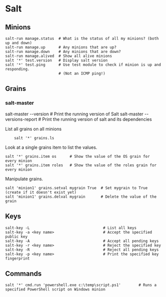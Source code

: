# Salt

## Minions

```
salt-run manage.status  # What is the status of all my minions? (both up and down)
salt-run manage.up      # Any minions that are up?
salt-run manage.down    # Any minions that are down?
salt-run manage.alived  # Show all alive minions
salt '*' test.version   # Display salt version
salt '*' test.ping      # Use test module to check if minion is up and responding.
                        # (Not an ICMP ping!)
```

## Grains

### salt-master

salt-master --version                       # Print the running version of Salt
salt-master --versions-report               # Print the running version of salt and its dependencies


List all grains on all minions
```
    salt '*' grains.ls
```

Look at a single grains item to list the values.
```
salt '*' grains.item os      # Show the value of the OS grain for every minion
salt '*' grains.item roles   # Show the value of the roles grain for every minion
```

Manipulate grains.
```
salt 'minion1' grains.setval mygrain True  # Set mygrain to True (create if it doesn't exist yet)
salt 'minion1' grains.delval mygrain       # Delete the value of the grain
```

## Keys

```
salt-key -L                                 # List all keys
salt-key -a <key name>                      # Accept the specified public key
salt-key -A                                 # Accept all pending keys
salt-key -r <key name>                      # Reject the specified key
salt-key -R                                 # Reject all pending keys
salt-key -p <key name>                      # Print the specified key fingerprint
```

## Commands

```
salt '*' cmd.run 'powershell.exe c:\temp\script.ps1'        # Runs a specified PowerShell script on Windows minion
```